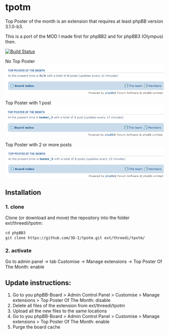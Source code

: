 # tpotm

Top Poster of the month is an extension that requires at least phpBB version 3.1.0-b3.

This is a port of the MOD I made first for phpBB2 and for phpBB3 (Olympus) then.

[![Build Status](https://travis-ci.org/3D-I/tpotm.svg)](https://travis-ci.org/3D-I/tpotm)

No Top Poster
![Screenshot](tpotm_zero.png)

Top Poster with 1 post
![Screenshot](tpotm_1.png)

Top Poster with 2 or more posts
![Screenshot](tpotm_2.png)

## Installation

### 1. clone
Clone (or download and move) the repository into the folder ext/threedi/tpotm:

```
cd phpBB3
git clone https://github.com/3D-I/tpotm.git ext/threedi/tpotm/
```

### 2. activate
Go to admin panel -> tab Customise -> Manage extensions -> Top Poster Of The Month: enable

## Update instructions:
1. Go to you phpBB-Board > Admin Control Panel > Customise > Manage extensions > Top Poster Of The Month: disable
2. Delete all files of the extension from ext/threedi/tpotm
3. Upload all the new files to the same locations
4. Go to you phpBB-Board > Admin Control Panel > Customise > Manage extensions > Top Poster Of The Month: enable
5. Purge the board cache
